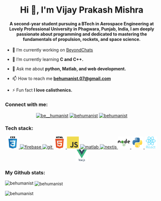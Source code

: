 <h1 align="center">Hi 👋, I'm Vijay Prakash Mishra</h1>

<h4 align="center">A second-year student pursuing a BTech in Aerospace Engineering at Lovely Professional University in Phagwara, Punjab, India, I am deeply passionate about programming and dedicated to mastering the fundamentals of propulsion, rockets, and space science.</h4>

- 🔭 I’m currently working on [BeyondChats](https://beyondchats.web.app/)

- 🌱 I’m currently learning **C and C++.**

- 💬 Ask me about **python, Matlab, and web development.**

- 📫 How to reach me **behumanist.07@gmail.com**

- ⚡ Fun fact **I love calisthenics.**

<h3 align="left">Connect with me:</h3>

<p align="center">
<a href="https://twitter.com/be__humanist" target="blank"><img align="center" src="https://raw.githubusercontent.com/rahuldkjain/github-profile-readme-generator/master/src/images/icons/Social/twitter.svg" alt="be__humanist" height="30" width="40" /></a>
<a href="https://linkedin.com/in/behumanist" target="blank"><img align="center" src="https://raw.githubusercontent.com/rahuldkjain/github-profile-readme-generator/master/src/images/icons/Social/linked-in-alt.svg" alt="behumanist" height="30" width="40" /></a>
<a href="https://www.hackerrank.com/behumanist" target="blank"><img align="center" src="https://raw.githubusercontent.com/rahuldkjain/github-profile-readme-generator/master/src/images/icons/Social/hackerrank.svg" alt="behumanist" height="30" width="40" /></a>
</p>

<h3 align="left">Tech stack:</h3>

<p align="center"><a href="https://www.w3schools.com/css/" target="_blank" rel="noreferrer"> <img src="https://raw.githubusercontent.com/devicons/devicon/master/icons/css3/css3-original-wordmark.svg" alt="css3" width="40" height="40"/> </a><a href="https://firebase.google.com/" target="_blank" rel="noreferrer"> <img src="https://www.vectorlogo.zone/logos/firebase/firebase-icon.svg" alt="firebase" width="40" height="40"/> </a><a href="https://git-scm.com/" target="_blank" rel="noreferrer"> <img src="https://www.vectorlogo.zone/logos/git-scm/git-scm-icon.svg" alt="git" width="40" height="40"/> </a><a href="https://www.w3.org/html/" target="_blank" rel="noreferrer"> <img src="https://raw.githubusercontent.com/devicons/devicon/master/icons/html5/html5-original-wordmark.svg" alt="html5" width="40" height="40"/> </a><a href="https://developer.mozilla.org/en-US/docs/Web/JavaScript" target="_blank" rel="noreferrer"> <img src="https://raw.githubusercontent.com/devicons/devicon/master/icons/javascript/javascript-original.svg" alt="javascript" width="40" height="40"/> </a><a href="https://www.mathworks.com/" target="_blank" rel="noreferrer"> <img src="https://upload.wikimedia.org/wikipedia/commons/2/21/Matlab_Logo.png" alt="matlab" width="40" height="40"/> </a><a href="https://nextjs.org/" target="_blank" rel="noreferrer"> <img src="https://cdn.worldvectorlogo.com/logos/nextjs-2.svg" alt="nextjs" width="40" height="40"/> </a><a href="https://nodejs.org" target="_blank" rel="noreferrer"> <img src="https://raw.githubusercontent.com/devicons/devicon/master/icons/nodejs/nodejs-original-wordmark.svg" alt="nodejs" width="40" height="40"/> </a><a href="https://www.python.org" target="_blank" rel="noreferrer"> <img src="https://raw.githubusercontent.com/devicons/devicon/master/icons/python/python-original.svg" alt="python" width="40" height="40"/> </a><a href="https://reactjs.org/" target="_blank" rel="noreferrer"> <img src="https://raw.githubusercontent.com/devicons/devicon/master/icons/react/react-original-wordmark.svg" alt="react" width="40" height="40"/> </a><a href="https://vuejs.org/" target="_blank" rel="noreferrer"> <img src="https://raw.githubusercontent.com/devicons/devicon/master/icons/vuejs/vuejs-original-wordmark.svg" alt="vuejs" width="40" height="40"/> </a> </p>

<h3 align="left">My Github stats:</h3>

<p><img align="left" src="https://github-readme-stats.vercel.app/api/top-langs?username=behumanist&show_icons=true&locale=en" alt="behumanist" /></p>

<p>&nbsp;<img align="center" src="https://github-readme-stats.vercel.app/api?username=behumanist&show_icons=true&locale=en" alt="behumanist" /></p>

<p><img align="center" src="https://github-readme-streak-stats.herokuapp.com/?user=behumanist&" alt="behumanist" /></p>
